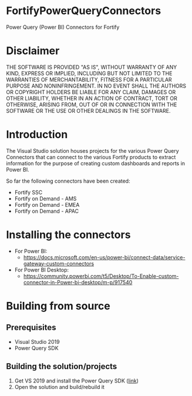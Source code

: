 # FortifyPowerQueryConnectors
Power Query (Power BI) Connectors for Fortify

Disclaimer
====
THE SOFTWARE IS PROVIDED "AS IS", WITHOUT WARRANTY OF ANY 
KIND, EXPRESS OR IMPLIED, INCLUDING BUT NOT LIMITED TO THE 
WARRANTIES OF MERCHANTABILITY, FITNESS FOR A PARTICULAR 
PURPOSE AND NONINFRINGEMENT. IN NO EVENT SHALL THE 
AUTHORS OR COPYRIGHT HOLDERS BE LIABLE FOR ANY CLAIM, 
DAMAGES OR OTHER LIABILITY, WHETHER IN AN ACTION OF 
CONTRACT, TORT OR OTHERWISE, ARISING FROM, OUT OF OR IN 
CONNECTION WITH THE SOFTWARE OR THE USE OR OTHER 
DEALINGS IN THE SOFTWARE.

Introduction
====
The Visual Studio solution houses projects for the various Power Query Connectors that can connect to the various Fortify products to extract information for the purpose of creating custom dashboards and reports in Power BI.

So far the following connectors have been created:
 - Fortify SSC
 - Fortify on Demand - AMS
 - Fortify on Demand - EMEA
 - Fortify on Demand - APAC

Installing the connectors
====
- For Power BI:
  * https://docs.microsoft.com/en-us/power-bi/connect-data/service-gateway-custom-connectors
- For Power BI Desktop:
  * https://community.powerbi.com/t5/Desktop/To-Enable-custom-connector-in-Power-bi-desktop/m-p/917540


Building from source
====

Prerequisites
----
- Visual Studio 2019
- Power Query SDK

Building the solution/projects
----
1. Get VS 2019 and install the Power Query SDK ([link][1])
2. Open the solution and build/rebuild it

[1]: https://marketplace.visualstudio.com/items?itemName=Dakahn.PowerQuerySDK
